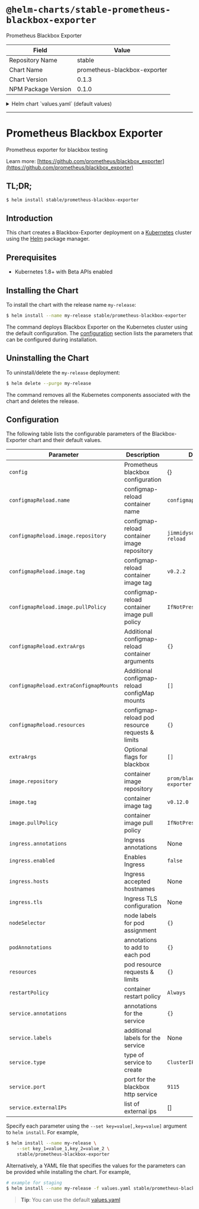 # `@helm-charts/stable-prometheus-blackbox-exporter`

Prometheus Blackbox Exporter

| Field               | Value                        |
| ------------------- | ---------------------------- |
| Repository Name     | stable                       |
| Chart Name          | prometheus-blackbox-exporter |
| Chart Version       | 0.1.3                        |
| NPM Package Version | 0.1.0                        |

<details>

<summary>Helm chart `values.yaml` (default values)</summary>

```yaml
restartPolicy: Always

image:
  repository: prom/blackbox-exporter
  tag: v0.12.0
  pullPolicy: IfNotPresent

nodeSelector: {}

config:
  modules:
    http_2xx:
      prober: http
      timeout: 5s
      http:
        valid_http_versions: ['HTTP/1.1', 'HTTP/2']
        no_follow_redirects: false
        preferred_ip_protocol: 'ip4'

resources:
  {}
  # limits:
  #   memory: 300Mi
  # requests:
  #   memory: 50Mi

service:
  annotations: {}
  type: ClusterIP
  port: 9115

## An Ingress resource can provide name-based virtual hosting and TLS
## termination among other things for CouchDB deployments which are accessed
## from outside the Kubernetes cluster.
## ref: https://kubernetes.io/docs/concepts/services-networking/ingress/
ingress:
  enabled: false
  hosts:
    []
    # - chart-example.local
  annotations:
    {}
    # kubernetes.io/ingress.class: nginx
    # kubernetes.io/tls-acme: "true"
  tls:
    []
    # Secrets must be manually created in the namespace.
    # - secretName: chart-example-tls
    #   hosts:
    #     - chart-example.local

podAnnotations: {}

extraArgs: []
#  --history.limit=1000

replicas: 1
## Monitors ConfigMap changes and POSTs to a URL
## Ref: https://github.com/jimmidyson/configmap-reload
##
configmapReload:
  ## configmap-reload container name
  ##
  name: configmap-reload

  ## configmap-reload container image
  ##
  image:
    repository: jimmidyson/configmap-reload
    tag: v0.2.2
    pullPolicy: IfNotPresent

  ## configmap-reload resource requests and limits
  ## Ref: http://kubernetes.io/docs/user-guide/compute-resources/
  ##
  resources: {}
```

</details>

---

# Prometheus Blackbox Exporter

Prometheus exporter for blackbox testing

Learn more: [https://github.com/prometheus/blackbox_exporter](https://github.com/prometheus/blackbox_exporter)

## TL;DR;

```bash
$ helm install stable/prometheus-blackbox-exporter
```

## Introduction

This chart creates a Blackbox-Exporter deployment on a [Kubernetes](http://kubernetes.io) cluster using the [Helm](https://helm.sh) package manager.

## Prerequisites

- Kubernetes 1.8+ with Beta APIs enabled

## Installing the Chart

To install the chart with the release name `my-release`:

```bash
$ helm install --name my-release stable/prometheus-blackbox-exporter
```

The command deploys Blackbox Exporter on the Kubernetes cluster using the default configuration. The [configuration](#configuration) section lists the parameters that can be configured during installation.

## Uninstalling the Chart

To uninstall/delete the `my-release` deployment:

```bash
$ helm delete --purge my-release
```

The command removes all the Kubernetes components associated with the chart and deletes the release.

## Configuration

The following table lists the configurable parameters of the Blackbox-Exporter chart and their default values.

| Parameter                              | Description                                     | Default                       |
| -------------------------------------- | ----------------------------------------------- | ----------------------------- |
| `config`                               | Prometheus blackbox configuration               | {}                            |
| `configmapReload.name`                 | configmap-reload container name                 | `configmap-reload`            |
| `configmapReload.image.repository`     | configmap-reload container image repository     | `jimmidyson/configmap-reload` |
| `configmapReload.image.tag`            | configmap-reload container image tag            | `v0.2.2`                      |
| `configmapReload.image.pullPolicy`     | configmap-reload container image pull policy    | `IfNotPresent`                |
| `configmapReload.extraArgs`            | Additional configmap-reload container arguments | `{}`                          |
| `configmapReload.extraConfigmapMounts` | Additional configmap-reload configMap mounts    | `[]`                          |
| `configmapReload.resources`            | configmap-reload pod resource requests & limits | `{}`                          |
| `extraArgs`                            | Optional flags for blackbox                     | `[]`                          |
| `image.repository`                     | container image repository                      | `prom/blackbox-exporter`      |
| `image.tag`                            | container image tag                             | `v0.12.0`                     |
| `image.pullPolicy`                     | container image pull policy                     | `IfNotPresent`                |
| `ingress.annotations`                  | Ingress annotations                             | None                          |
| `ingress.enabled`                      | Enables Ingress                                 | `false`                       |
| `ingress.hosts`                        | Ingress accepted hostnames                      | None                          |
| `ingress.tls`                          | Ingress TLS configuration                       | None                          |
| `nodeSelector`                         | node labels for pod assignment                  | `{}`                          |
| `podAnnotations`                       | annotations to add to each pod                  | `{}`                          |
| `resources`                            | pod resource requests & limits                  | `{}`                          |
| `restartPolicy`                        | container restart policy                        | `Always`                      |
| `service.annotations`                  | annotations for the service                     | `{}`                          |
| `service.labels`                       | additional labels for the service               | None                          |
| `service.type`                         | type of service to create                       | `ClusterIP`                   |
| `service.port`                         | port for the blackbox http service              | `9115`                        |
| `service.externalIPs`                  | list of external ips                            | []                            |

Specify each parameter using the `--set key=value[,key=value]` argument to `helm install`. For example,

```bash
$ helm install --name my-release \
    --set key_1=value_1,key_2=value_2 \
    stable/prometheus-blackbox-exporter
```

Alternatively, a YAML file that specifies the values for the parameters can be provided while installing the chart. For example,

```bash
# example for staging
$ helm install --name my-release -f values.yaml stable/prometheus-blackbox-exporter
```

> **Tip**: You can use the default [values.yaml](values.yaml)
